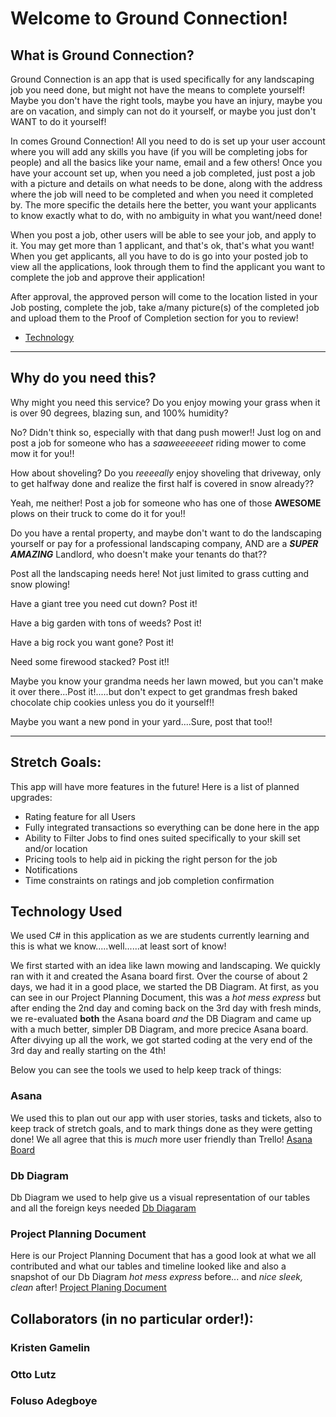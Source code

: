 # Welcome to Ground Connection!

## What is Ground Connection?

Ground Connection is an app that is used specifically for any landscaping job you need done, but might not have the means to complete yourself! Maybe you don't have the right tools, maybe you have an injury, maybe you are on vacation, and simply can not do it yourself, or maybe you just don't WANT to do it yourself! 

In comes Ground Connection! All you need to do is set up your user account where you will add any skills you have (if you will be completing jobs for people) and all the basics like your name, email and a few others! Once you have your account set up, when you need a job completed, just post a job with a picture and details on what needs to be done, along with the address where the job will need to be completed and when you need it completed by. The more specific the details here the better, you want your applicants to know exactly what to do, with no ambiguity in what you want/need done!

When you post a job, other users will be able to see your job, and apply to it. You may get more than 1 applicant, and that's ok, that's what you want! When you get applicants, all you have to do is go into your posted job to view all the applications, look through them to find the applicant you want to complete the job and approve their application!

After approval, the approved person will come to the location listed in your Job posting, complete the job, take a/many picture(s) of the completed job and upload them to the Proof of Completion section for you to review!

- [Technology](/Technology.md)

***

## Why do you need this?

Why might you need this service? Do you enjoy mowing your grass when it is over 90 degrees, blazing sun, and 100% humidity?

No? Didn't think so, especially with that dang push mower!! Just log on and post a job for someone who has a *saaweeeeeeet* riding mower to come mow it for you!!


How about shoveling? Do you *reeeeally* enjoy shoveling that driveway, only to get halfway done and realize the first half is covered in snow already??

Yeah, me neither! Post a job for someone who has one of those **AWESOME** plows on their truck to come do it for you!!


Do you have a rental property, and maybe don't want to do the landscaping yourself or pay for a professional landscaping company, AND are a ***SUPER AMAZING*** Landlord, who doesn't make your tenants do that??

Post all the landscaping needs here! Not just limited to grass cutting and snow plowing!

Have a giant tree you need cut down? Post it!

Have a big garden with tons of weeds? Post it!

Have a big rock you want gone? Post it!

Need some firewood stacked? Post it!!

Maybe you know your grandma needs her lawn mowed, but you can't make it over there...Post it!.....but don't expect to get grandmas fresh baked chocolate chip cookies unless you do it yourself!!

Maybe you want a new pond in your yard....Sure, post that too!! 

***

## Stretch Goals:

This app will have more features in the future! Here is a list of planned upgrades:

- Rating feature for all Users 
- Fully integrated transactions so everything can be done here in the app
- Ability to Filter Jobs to find ones suited specifically to your skill set and/or location
- Pricing tools to help aid in picking the right person for the job
- Notifications
- Time constraints on ratings and job completion confirmation 

## Technology Used

We used C# in this application as we are students currently learning and this is what we know.....well......at least sort of know! 

We first started with an idea like lawn mowing and landscaping. We quickly ran with it and created the Asana board first. Over the course of about 2 days, we had it in a good place, we started the DB Diagram. At first, as you can see in our Project Planning Document, this was a *hot mess express* but after ending the 2nd day and coming back on the 3rd day with fresh minds, we re-evaluated **both** the Asana board *and* the DB Diagram and came up with a much better, simpler DB Diagram, and more precice Asana board. After divying up all the work, we got started coding at the very end of the 3rd day and really starting on the 4th!

Below you can see the tools we used to help keep track of things:

### Asana
We used this to plan out our app with user stories, tasks and tickets, also to keep track of stretch goals, and to mark things done as they were getting done! We all agree that this is *much* more user friendly than Trello!
[Asana Board](https://app.asana.com/0/1200972429355465/board)


### Db Diagram
Db Diagram we used to help give us a visual representation of our tables and all the foreign keys needed
[Db Diagaram](https://dbdiagram.io/d/613f6e12825b5b0146ffe6df)


### Project Planning Document
Here is our Project Planning Document that has a good look at what we all contributed and what our tables and timeline looked like and also a snapshot of our Db Diagram *hot mess express* before... and *nice sleek, clean* after!
[Project Planing Document](https://docs.google.com/document/d/1pjusESy_kywEwCCO9OtsecHi0L959ajhZVJFuLoyxsA/edit?usp=sharing)




## Collaborators (in no particular order!):


### Kristen Gamelin 

### Otto Lutz 

### Foluso Adegboye

